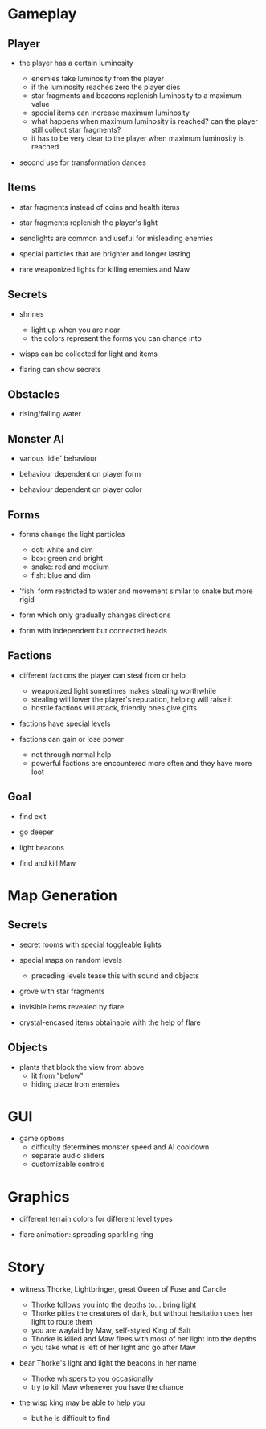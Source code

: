 # Gameplay

## Player

* the player has a certain luminosity
    * enemies take luminosity from the player
    * if the luminosity reaches zero the player dies
    * star fragments and beacons replenish luminosity to a maximum value
    * special items can increase maximum luminosity
    * what happens when maximum luminosity is reached? can the player still collect star fragments?
    * it has to be very clear to the player when maximum luminosity is reached

* second use for transformation dances

## Items

* star fragments instead of coins and health items

* star fragments replenish the player's light

* sendlights are common and useful for misleading enemies

* special particles that are brighter and longer lasting

* rare weaponized lights for killing enemies and Maw

## Secrets

* shrines
    * light up when you are near
    * the colors represent the forms you can change into

* wisps can be collected for light and items

* flaring can show secrets

## Obstacles

* rising/falling water

## Monster AI

* various 'idle' behaviour

* behaviour dependent on player form

* behaviour dependent on player color

## Forms

* forms change the light particles
    * dot: white and dim
    * box: green and bright
    * snake: red and medium
    * fish: blue and dim

* 'fish' form restricted to water and movement similar to snake but more rigid

* form which only gradually changes directions

* form with independent but connected heads

## Factions

* different factions the player can steal from or help
    * weaponized light sometimes makes stealing worthwhile
    * stealing will lower the player's reputation, helping will raise it
    * hostile factions will attack, friendly ones give gifts

* factions have special levels

* factions can gain or lose power
    * not through normal help
    * powerful factions are encountered more often and they have more loot

## Goal

* find exit

* go deeper

* light beacons

* find and kill Maw

# Map Generation

## Secrets

* secret rooms with special toggleable lights

* special maps on random levels
    * preceding levels tease this with sound and objects

* grove with star fragments

* invisible items revealed by flare

* crystal-encased items obtainable with the help of flare

## Objects

* plants that block the view from above
    * lit from "below"
    * hiding place from enemies

# GUI

* game options
    * difficulty determines monster speed and AI cooldown
    * separate audio sliders
    * customizable controls

# Graphics

* different terrain colors for different level types

* flare animation: spreading sparkling ring

# Story

* witness Thorke, Lightbringer, great Queen of Fuse and Candle
    * Thorke follows you into the depths to... bring light
    * Thorke pities the creatures of dark, but without hesitation uses her light to route them
    * you are waylaid by Maw, self-styled King of Salt
    * Thorke is killed and Maw flees with most of her light into the depths
    * you take what is left of her light and go after Maw

* bear Thorke's light and light the beacons in her name
    * Thorke whispers to you occasionally
    * try to kill Maw whenever you have the chance

* the wisp king may be able to help you
    * but he is difficult to find
